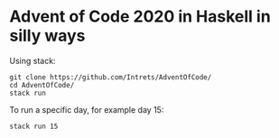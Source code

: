 # Advent of Code 2020 in Haskell in silly ways

Using stack:
```
git clone https://github.com/Intrets/AdventOfCode/
cd AdventOfCode/
stack run
```

To run a specific day, for example day 15:

`stack run 15`
